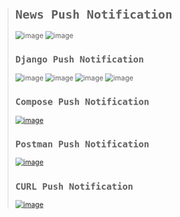 ># `News Push Notification`
>![image](https://github.com/user-attachments/assets/d7e5e1fd-15a7-4713-9db1-2372e2c152f4)
>![image](https://github.com/user-attachments/assets/9ab74d4d-8c1d-46bb-a2c3-9740e1aec23b)
>
>## `Django Push Notification`
>![image](https://github.com/user-attachments/assets/6775dc3b-0c67-44ca-b991-03b0be0cd9ea)
>![image](https://github.com/user-attachments/assets/0123c936-0f76-497f-9679-096af971889f)
>![image](https://github.com/user-attachments/assets/792a6414-cc47-41a1-8f37-136ecf4d2a76)
>![image](https://github.com/user-attachments/assets/81ac06d1-67b5-4a27-89e9-4498417028df)
>
>## `Compose Push Notification`
>[![image](https://github.com/user-attachments/assets/2287e309-ee31-4e41-ae88-9c6ddb1a6b63)](https://console.firebase.google.com/u/0/project/fir-push-notification-85613/messaging)
>
>## `Postman Push Notification`
>[![image](https://github.com/user-attachments/assets/05093fb2-710d-4822-b61c-267532f00555)](https://warped-comet-915880.postman.co/workspace/Team-Workspace~021e59ad-6229-436e-8a1a-b8db03fab185/request/34005341-19486fb9-c8e7-41d4-930c-cc4aa4633be1?ctx=documentation)
>
>## `CURL Push Notification`
>[![image](https://github.com/user-attachments/assets/89c3b831-4e96-4240-af87-6e1b1837269f)](http://127.0.0.1:8000/send/)
